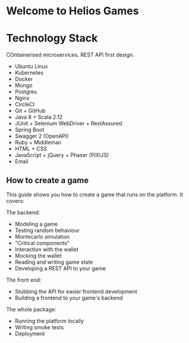 # Welcome to Helios Games

# Technology Stack

COntainerised microservices.
REST API first design.

* Ubuntu Linux
* Kubernetes
* Docker
* Mongo
* Postgres
* Nginx
* CircleCI
* Git + GitHub 
* Java 8 + Scala 2.12
* JUnit + Selenium WebDriver + RestAssured
* Spring Boot
* Swagger 2 (OpenAPI)
* Ruby + Middleman
* HTML + CSS
* JavaScript + jQuery + Phaser (PIXIJS)
* Email

## How to create a game

This guide shows you how to create a game that runs on the platform. It covers:

The backend:

* Modeling a game
* Testing random behaviour
* Montecarlo simulation
* "Critical components"
* Interaction with the wallet
* Mocking the wallet
* Reading and writing game state
* Developing a REST API to your game

The front end:

* Stubbing the API for easier frontend development
* Building a frontend to your game's backend

The whole package:

* Running the platform locally
* Writing smoke tests
* Deployment
